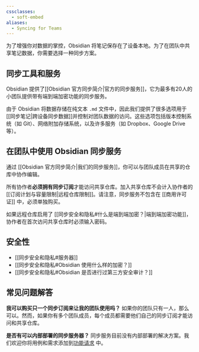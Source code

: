 ```yaml
---
cssclasses:
  - soft-embed
aliases:
  - Syncing for Teams
---
```

为了增强你对数据的掌控，Obsidian 将笔记保存在了设备本地。为了在团队中共享笔记数据，你需要选择一种同步方案。

## 同步工具和服务

Obsidian 提供了[[Obsidian 官方同步简介|官方的同步服务]]，它为最多有20人的小团队提供带有端到端加密功能的同步服务。

由于 Obsidian 将数据存储在纯文本 `.md` 文件中，因此我们提供了很多选项用于[[同步笔记|跨设备同步数据]]并控制对团队数据的访问。这些选项包括版本控制系统（如 Git）、网络附加存储系统，以及许多服务（如 Dropbox、Google Drive 等）。

## 在团队中使用 Obsidian 同步服务

通过 [[Obsidian 官方同步简介|我们的同步服务]]，你可以与团队成员在共享的仓库中协作编辑。

所有协作者**必须拥有同步订阅**才能访问共享仓库。加入共享仓库不会计入协作者的 [[订阅计划与容量限制|远程仓库限制]]。请注意，同步服务不包含在 [[商用许可证]] 中，必须单独购买。

如果远程仓库启用了 [[同步安全和隐私#什么是端到端加密？|端到端加密功能]]，协作者在首次访问共享仓库时必须输入密码。

## 安全性

- [[同步安全和隐私#服务器]]
- [[同步安全和隐私#Obsidian 使用什么样的加密？]]
- [[同步安全和隐私#Obsidian 是否进行过第三方安全审计？]]

## 常见问题解答

**我可以购买只一个同步订阅来让我的团队使用吗？**
如果你的团队只有一人，那么可以。然而，如果你有多个团队成员，每个成员都需要他们自己的同步订阅才能访问和共享仓库。

**是否有可以内部部署的同步服务器？**
同步服务目前没有内部部署的解决方案。我们欢迎你将用例和需求添加到[功能请求](https://forum.obsidian.md/t/obsidian-sync-self-hosted-server/20975) 中。